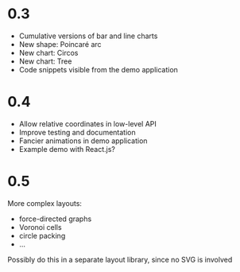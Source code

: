 0.3
===

* Cumulative versions of bar and line charts
* New shape: Poincaré arc
* New chart: Circos
* New chart: Tree
* Code snippets visible from the demo application

0.4
===

* Allow relative coordinates in low-level API
* Improve testing and documentation
* Fancier animations in demo application
* Example demo with React.js?

0.5
===

More complex layouts:

* force-directed graphs
* Voronoi cells
* circle packing
* ...

Possibly do this in a separate layout library, since no SVG is involved